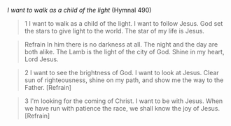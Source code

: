 _I want to walk as a child of the light_ (Hymnal 490)

> 1
I want to walk as a child of the light.
I want to follow Jesus.
God set the stars to give light to the world.
The star of my life is Jesus.

> Refrain
In him there is no darkness at all.
The night and the day are both alike.
The Lamb is the light of the city of God.
Shine in my heart, Lord Jesus.

> 2
I want to see the brightness of God.
I want to look at Jesus.
Clear sun of righteousness, shine on my path,
and show me the way to the Father. [Refrain]

> 3
I'm looking for the coming of Christ.
I want to be with Jesus.
When we have run with patience the race,
we shall know the joy of Jesus. [Refrain]
